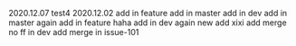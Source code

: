 2020.12.07 test4
2020.12.02
add in feature
add in master
add in dev
add in master again
add in feature haha
add in dev again
new add xixi
add merge no ff in dev
add merge in issue-101
